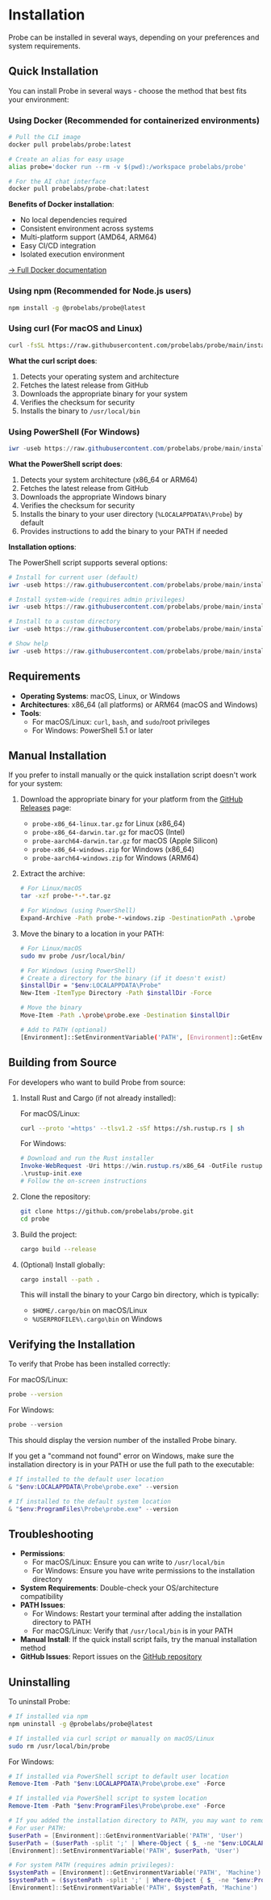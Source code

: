 # Installation

Probe can be installed in several ways, depending on your preferences and system requirements.

## Quick Installation

You can install Probe in several ways - choose the method that best fits your environment:

### Using Docker (Recommended for containerized environments)

```bash
# Pull the CLI image
docker pull probelabs/probe:latest

# Create an alias for easy usage
alias probe='docker run --rm -v $(pwd):/workspace probelabs/probe'

# For the AI chat interface
docker pull probelabs/probe-chat:latest
```

**Benefits of Docker installation**:
- No local dependencies required
- Consistent environment across systems
- Multi-platform support (AMD64, ARM64)
- Easy CI/CD integration
- Isolated execution environment

[→ Full Docker documentation](./integrations/docker.md)

### Using npm (Recommended for Node.js users)

```bash
npm install -g @probelabs/probe@latest
```

### Using curl (For macOS and Linux)

```bash
curl -fsSL https://raw.githubusercontent.com/probelabs/probe/main/install.sh | bash
```

**What the curl script does**:

1. Detects your operating system and architecture
2. Fetches the latest release from GitHub
3. Downloads the appropriate binary for your system
4. Verifies the checksum for security
5. Installs the binary to `/usr/local/bin`

### Using PowerShell (For Windows)

```powershell
iwr -useb https://raw.githubusercontent.com/probelabs/probe/main/install.ps1 | iex
```

**What the PowerShell script does**:

1. Detects your system architecture (x86_64 or ARM64)
2. Fetches the latest release from GitHub
3. Downloads the appropriate Windows binary
4. Verifies the checksum for security
5. Installs the binary to your user directory (`%LOCALAPPDATA%\Probe`) by default
6. Provides instructions to add the binary to your PATH if needed

**Installation options**:

The PowerShell script supports several options:

```powershell
# Install for current user (default)
iwr -useb https://raw.githubusercontent.com/probelabs/probe/main/install.ps1 | iex

# Install system-wide (requires admin privileges)
iwr -useb https://raw.githubusercontent.com/probelabs/probe/main/install.ps1 | iex -args "--system"

# Install to a custom directory
iwr -useb https://raw.githubusercontent.com/probelabs/probe/main/install.ps1 | iex -args "--dir", "C:\Tools\Probe"

# Show help
iwr -useb https://raw.githubusercontent.com/probelabs/probe/main/install.ps1 | iex -args "--help"
```

## Requirements

- **Operating Systems**: macOS, Linux, or Windows
- **Architectures**: x86_64 (all platforms) or ARM64 (macOS and Windows)
- **Tools**:
  - For macOS/Linux: `curl`, `bash`, and `sudo`/root privileges
  - For Windows: PowerShell 5.1 or later

## Manual Installation

If you prefer to install manually or the quick installation script doesn't work for your system:

1. Download the appropriate binary for your platform from the [GitHub Releases](https://github.com/probelabs/probe/releases) page:
   - `probe-x86_64-linux.tar.gz` for Linux (x86_64)
   - `probe-x86_64-darwin.tar.gz` for macOS (Intel)
   - `probe-aarch64-darwin.tar.gz` for macOS (Apple Silicon)
   - `probe-x86_64-windows.zip` for Windows (x86_64)
   - `probe-aarch64-windows.zip` for Windows (ARM64)

2. Extract the archive:
   ```bash
   # For Linux/macOS
   tar -xzf probe-*-*.tar.gz
   
   # For Windows (using PowerShell)
   Expand-Archive -Path probe-*-windows.zip -DestinationPath .\probe
   ```

3. Move the binary to a location in your PATH:
   ```bash
   # For Linux/macOS
   sudo mv probe /usr/local/bin/
   
   # For Windows (using PowerShell)
   # Create a directory for the binary (if it doesn't exist)
   $installDir = "$env:LOCALAPPDATA\Probe"
   New-Item -ItemType Directory -Path $installDir -Force
   
   # Move the binary
   Move-Item -Path .\probe\probe.exe -Destination $installDir
   
   # Add to PATH (optional)
   [Environment]::SetEnvironmentVariable('PATH', [Environment]::GetEnvironmentVariable('PATH', 'User') + ";$installDir", 'User')
   ```

## Building from Source

For developers who want to build Probe from source:

1. Install Rust and Cargo (if not already installed):
   
   For macOS/Linux:
   ```bash
   curl --proto '=https' --tlsv1.2 -sSf https://sh.rustup.rs | sh
   ```
   
   For Windows:
   ```powershell
   # Download and run the Rust installer
   Invoke-WebRequest -Uri https://win.rustup.rs/x86_64 -OutFile rustup-init.exe
   .\rustup-init.exe
   # Follow the on-screen instructions
   ```

2. Clone the repository:
   ```bash
   git clone https://github.com/probelabs/probe.git
   cd probe
   ```

3. Build the project:
   ```bash
   cargo build --release
   ```

4. (Optional) Install globally:
   ```bash
   cargo install --path .
   ```
   
   This will install the binary to your Cargo bin directory, which is typically:
   - `$HOME/.cargo/bin` on macOS/Linux
   - `%USERPROFILE%\.cargo\bin` on Windows

## Verifying the Installation

To verify that Probe has been installed correctly:

For macOS/Linux:
```bash
probe --version
```

For Windows:
```powershell
probe --version
```

This should display the version number of the installed Probe binary.

If you get a "command not found" error on Windows, make sure the installation directory is in your PATH or use the full path to the executable:
```powershell
# If installed to the default user location
& "$env:LOCALAPPDATA\Probe\probe.exe" --version

# If installed to the default system location
& "$env:ProgramFiles\Probe\probe.exe" --version
```

## Troubleshooting

- **Permissions**:
  - For macOS/Linux: Ensure you can write to `/usr/local/bin`
  - For Windows: Ensure you have write permissions to the installation directory
- **System Requirements**: Double-check your OS/architecture compatibility
- **PATH Issues**:
  - For Windows: Restart your terminal after adding the installation directory to PATH
  - For macOS/Linux: Verify that `/usr/local/bin` is in your PATH
- **Manual Install**: If the quick install script fails, try the manual installation method
- **GitHub Issues**: Report issues on the [GitHub repository](https://github.com/probelabs/probe/issues)

## Uninstalling

To uninstall Probe:

```bash
# If installed via npm
npm uninstall -g @probelabs/probe@latest

# If installed via curl script or manually on macOS/Linux
sudo rm /usr/local/bin/probe
```

For Windows:

```powershell
# If installed via PowerShell script to default user location
Remove-Item -Path "$env:LOCALAPPDATA\Probe\probe.exe" -Force

# If installed via PowerShell script to system location
Remove-Item -Path "$env:ProgramFiles\Probe\probe.exe" -Force

# If you added the installation directory to PATH, you may want to remove it
# For user PATH:
$userPath = [Environment]::GetEnvironmentVariable('PATH', 'User')
$userPath = ($userPath -split ';' | Where-Object { $_ -ne "$env:LOCALAPPDATA\Probe" }) -join ';'
[Environment]::SetEnvironmentVariable('PATH', $userPath, 'User')

# For system PATH (requires admin privileges):
$systemPath = [Environment]::GetEnvironmentVariable('PATH', 'Machine')
$systemPath = ($systemPath -split ';' | Where-Object { $_ -ne "$env:ProgramFiles\Probe" }) -join ';'
[Environment]::SetEnvironmentVariable('PATH', $systemPath, 'Machine')